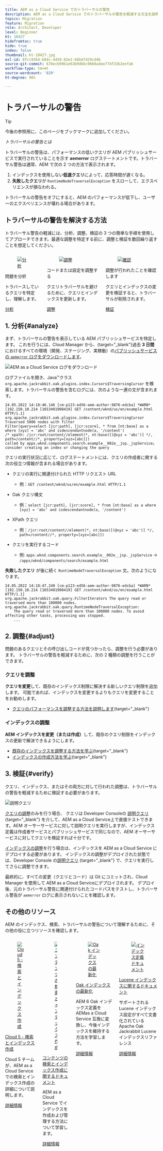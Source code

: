 ```yaml
---
title: AEM as a Cloud Service でのトラバーサルの警告
description: AEM as a Cloud Service でのトラバーサルの警告を軽減する方法を説明します。
topics: Migration
feature: Migration
role: Architect, Developer
level: Beginner
kt: 10427
hidefromtoc: true
hide: true
index: false
thumbnail: kt-10427.jpg
exl-id: 8fcc9364-b84c-4458-82e2-66b47429cd4b
source-git-commit: 678ecb99b1e63b9db6c9668adee774f33b2eefab
workflow-type: tm+mt
source-wordcount: '829'
ht-degree: 96%

---
```


# トラバーサルの警告

>[!TIP]
>今後の参照用に、このページをブックマークに追加してください。

_トラバーサルの警告とは_

トラバーサルの警告は、パフォーマンスの低いクエリが AEM パブリッシュサービスで実行されていることを示す __aemerror__ ログステートメントです。トラバーサル警告は通常、AEM で次の 2 つの方法で表示されます。

1. インデックスを使用しない&#x200B;__低速クエリ__&#x200B;によって、応答時間が遅くなる。
1. __失敗したクエリ__&#x200B;が `RuntimeNodeTraversalException` をスローして、エクスペリエンスが損なわれる。

トラバーサルの警告をオフにすると、AEM のパフォーマンスが低下し、ユーザーのエクスペリエンスが壊れる場合があります。

## トラバーサルの警告を解決する方法

トラバーサル警告の軽減には、分析、調整、検証の 3 つの簡単な手順を使用してアプローチできます。最適な調整を特定する前に、調整と検証を数回繰り返すことを想定してください。

<div class="columns is-multiline">

<!-- Analyze -->
<div class="column is-half-tablet is-half-desktop is-one-third-widescreen" aria-label="Analyze" tabindex="0">
   <div class="x-card">
       <div class="card-image">
           <figure class="image is-16by9">
               <a href="#analyze" title="分析" tabindex="-1">
                   <img class="is-bordered-r-small" src="./assets/traversals/1-analyze.png" alt="分析">
               </a>
           </figure>
       </div>
       <div class="card-content is-padded-small">
           <div class="content">
                <p class="headline is-size-5 has-text-weight-bold">問題を分析</p>
               <p class="is-size-6">トラバースしているクエリを特定し、理解します。</p>
               <a href="#analyze" class="spectrum-Button spectrum-Button--outline spectrum-Button--primary spectrum-Button--sizeM">
                   <span class="spectrum-Button-label has-no-wrap has-text-weight-bold">分析</span>
               </a>
           </div>
       </div>
   </div>
</div>

<!-- Adjust -->
<div class="column is-half-tablet is-half-desktop is-one-third-widescreen" aria-label="Adjust" tabindex="0">
   <div class="x-card">
       <div class="card-image">
           <figure class="image is-16by9">
               <a href="#adjust" title="調整" tabindex="-1">
                   <img class="is-bordered-r-small" src="./assets/traversals/2-adjust.png" alt="調整">
               </a>
           </figure>
       </div>
       <div class="card-content is-padded-small">
           <div class="content">
                <p class="headline is-size-5 has-text-weight-bold">コードまたは設定を調整する</p>
               <p class="is-size-6">クエリトラバーサルを避けるために、クエリとインデックスを更新します。</p>
               <a href="#adjust" class="spectrum-Button spectrum-Button--outline spectrum-Button--primary spectrum-Button--sizeM">
                   <span class="spectrum-Button-label has-no-wrap has-text-weight-bold">調整</span>
               </a>
           </div>
       </div>
   </div>
</div>

<!-- Verify -->
<div class="column is-half-tablet is-half-desktop is-one-third-widescreen" aria-label="Verify" tabindex="0">
   <div class="x-card">
       <div class="card-image">
           <figure class="image is-16by9">
               <a href="#verify" title="確認" tabindex="-1">
                   <img class="is-bordered-r-small" src="./assets/traversals/3-verify.png" alt="確認">
               </a>
           </figure>
       </div>
       <div class="card-content is-padded-small">
           <div class="content">
                <p class="headline is-size-5 has-text-weight-bold">調整が行われたことを確認します</p>                       
               <p class="is-size-6">クエリとインデックスの変更を検証すると、トラバーサルが削除されます。</p>
               <a href="#verify" class="spectrum-Button spectrum-Button--outline spectrum-Button--primary spectrum-Button--sizeM">
                   <span class="spectrum-Button-label has-no-wrap has-text-weight-bold">検証</span>
               </a>
           </div>
       </div>
   </div>
</div>

</div>

## 1. 分析{#analyze}

まず、トラバーサルの警告を表示している AEM パブリッシュサービスを特定します。 これを行うには、Cloud Manager から、{target="_blank"}過去 __3 日間__&#x200B;におけるすべての環境（開発、ステージング、実稼動）の[パブリッシュサービスの `aemerror` ログをダウンロードします](https://experienceleague.adobe.com/docs/experience-manager-learn/cloud-service/debugging/debugging-aem-as-a-cloud-service/logs.html#cloud-manager?lang=ja)。

![AEM as a Cloud Service ログをダウンロード](./assets/traversals/download-logs.jpg)

ログファイルを開き、Java™クラス `org.apache.jackrabbit.oak.plugins.index.Cursors$TraversingCursor` を検索します。トラバーサルの警告を含むログには、次のような一連の文が含まれます。

```log
24.05.2022 14:18:46.146 [cm-p123-e456-aem-author-9876-edcba] *WARN* [192.150.10.214 [1653401908419] GET /content/wknd/us/en/example.html HTTP/1.1] 
org.apache.jackrabbit.oak.plugins.index.Cursors$TraversingCursor Traversed 5000 nodes with filter 
Filter(query=select [jcr:path], [jcr:score], * from [nt:base] as a where [xyz] = 'abc' and isdescendantnode(a, '/content') 
/* xpath: /jcr:root/content//element(*, nt:base)[(@xyz = 'abc')] */, path=/content//*, property=[xyz=[abc]]) 
called by apps.wknd.components.search.example__002e__jsp._jspService; 
consider creating an index or changing the query
```

クエリの実行状況に応じて、ログステートメントには、クエリの作成者に関する次の役立つ情報が含まれる場合があります。

+ クエリの実行に関連付けられた HTTP リクエスト URL

   + 例：`GET /content/wknd/us/en/example.html HTTP/1.1`

+ Oak クエリ構文

   + 例：`select [jcr:path], [jcr:score], * from [nt:base] as a where [xyz] = 'abc' and isdescendantnode(a, '/content')`

+ XPath クエリ

   + 例：`/jcr:root/content//element(*, nt:base)[(@xyz = 'abc')] */, path=/content//*, property=[xyz=[abc]])`

+ クエリを実行するコード

   + 例:  `apps.wknd.components.search.example__002e__jsp._jspService` → `/apps/wknd/components/search/example.html`

__失敗したクエリ__ が後に続く `RuntimeNodeTraversalException` 文。次のようになります。

```log
24.05.2022 14:18:47.240 [cm-p123-e456-aem-author-9876-edcba] *WARN* [192.150.10.214 [1653401908419] GET /content/wknd/us/en/example.html HTTP/1.1] 
org.apache.jackrabbit.oak.query.FilterIterators The query read or traversed more than 100000 nodes.
org.apache.jackrabbit.oak.query.RuntimeNodeTraversalException: 
    The query read or traversed more than 100000 nodes. To avoid affecting other tasks, processing was stopped.
    ...
```

## 2. 調整{#adjust}

問題のあるクエリとその呼び出しコードが見つかったら、調整を行う必要があります。 トラバーサルの警告を軽減するために、次の 2 種類の調整を行うことができます。

### クエリを調整

__クエリを変更__&#x200B;して、既存のインデックス制限に解決する新しいクエリ制限を追加します。 可能であれば、インデックスを変更するよりもクエリを変更することをお勧めします。

+ [クエリのパフォーマンスを調整する方法を説明します](https://experienceleague.adobe.com/docs/experience-manager-65/developing/bestpractices/troubleshooting-slow-queries.html#query-performance-tuning?lang=ja){target="_blank"}

### インデックスの調整

__AEM インデックスを変更（または作成）__&#x200B;して、既存のクエリ制限をインデックスの更新で解決できるようにします。

+ [既存のインデックスを調整する方法を学ぶ](https://experienceleague.adobe.com/docs/experience-manager-65/developing/bestpractices/troubleshooting-slow-queries.html#query-performance-tuning?lang=ja){target="_blank"}
+ [インデックスの作成方法を学ぶ](https://experienceleague.adobe.com/docs/experience-manager-65/developing/bestpractices/troubleshooting-slow-queries.html#create-a-new-index?lang=ja){target="_blank"}

## 3. 検証{#verify}

クエリ、インデックス、またはその両方に対して行われた調整は、トラバーサルの警告を軽減するために検証する必要があります。

![説明クエリ](./assets/traversals/verify.gif)

 [クエリの調整](#adjust-the-query)のみを行う場合、 クエリは Developer Consoleの [説明クエリ ](https://experienceleague.adobe.com/docs/experience-manager-learn/cloud-service/debugging/debugging-aem-as-a-cloud-service/developer-console.html?lang=ja#queries){target="_blank"} を介して、AEM as a Cloud Service上で直接テストできます。AEM オーサーサービスに対して説明クエリを実行しますが、インデックス定義は作成者サービスとパブリッシュサービスで同じなので、AEM オーサーサービスに対してクエリを検証すれば十分です。

[インデックスの調整](#adjust-the-index)を行う場合は、インデックスを AEM as a Cloud Service にデプロイする必要があります。 インデックスの調整がデプロイされた状態では、Developer Console の[説明クエリ](https://experienceleague.adobe.com/docs/experience-manager-learn/cloud-service/debugging/debugging-aem-as-a-cloud-service/developer-console.html?lang=ja#queries) {target="_blank"} で、クエリを実行してさらに調整できます。

最終的に、すべての変更（クエリとコード）は Git にコミットされ、Cloud Manager を使用して AEM as a Cloud Serviceにデプロイされます。 デプロイ後、元のトラバーサル警告に関連付けられたコードパスをテストし、トラバーサル警告が `aemerror` ログに表示されないことを確認します。

## その他のリソース

AEM のインデックス、検索、トラバーサルの警告について理解するために、その他の役に立つリソースを確認します。

<div class="columns is-multiline">

<!-- Cloud 5 - Search &amp; Indexing -->
<div class="column is-half-tablet is-half-desktop is-one-third-widescreen" aria-label="Cloud 5 - Search &amp; Indexing" tabindex="0">
   <div class="card">
       <div class="card-image">
           <figure class="image is-16by9">
               <a href="https://experienceleague.adobe.com/docs/experience-manager-learn/cloud-service/expert-resources/cloud-5/cloud5-aem-search-and-indexing.html" title="Cloud 5 - 検索とインデックス作成" tabindex="-1"><img class="is-bordered-r-small" src="../../../expert-resources/cloud-5/imgs/009-thumb.png" alt="Cloud 5 - 検索とインデックス作成"></a>
           </figure>
       </div>
       <div class="card-content is-padded-small">
           <div class="content">
               <p class="headline is-size-6 has-text-weight-bold"><a href="https://experienceleague.adobe.com/docs/experience-manager-learn/cloud-service/expert-resources/cloud-5/cloud5-aem-search-and-indexing.html" title="Cloud 5 - 検索とインデックス作成">Cloud 5 - 検索とインデックス作成</a></p>
               <p class="is-size-6">Cloud 5 チームが、AEM as a Cloud Service での検索とインデックス作成の詳細について説明します。</p>
               <a href="https://experienceleague.adobe.com/docs/experience-manager-learn/cloud-service/expert-resources/cloud-5/cloud5-aem-search-and-indexing.html" class="spectrum-Button spectrum-Button--outline spectrum-Button--primary spectrum-Button--sizeM">
                   <span class="spectrum-Button-label has-no-wrap has-text-weight-bold">詳細情報</span>
               </a>
           </div>
       </div>
   </div>
</div>

<!-- Content Search and Indexing -->
<div class="column is-half-tablet is-half-desktop is-one-third-widescreen" aria-label="Content Search and Indexing
" tabindex="0">
   <div class="card">
       <div class="card-image">
           <figure class="image is-16by9">
               <a href="https://experienceleague.adobe.com/docs/experience-manager-cloud-service/content/operations/indexing.html?lang=ja" title="コンテンツの検索とインデックス作成" tabindex="-1">
                   <img class="is-bordered-r-small" src="./assets/traversals/resources--docs.png" alt="コンテンツの検索とインデックス作成">
               </a>
           </figure>
       </div>
       <div class="card-content is-padded-small">
           <div class="content">
               <p class="headline is-size-6 has-text-weight-bold"><a href="https://experienceleague.adobe.com/docs/experience-manager-cloud-service/content/operations/indexing.html?lang=ja" title="コンテンツの検索とインデックス作成">コンテンツの検索とインデックス作成に関するドキュメント</a></p>
               <p class="is-size-6">AEM as a Cloud Service でインデックスを作成および管理する方法について学習します。</p>
               <a href="https://experienceleague.adobe.com/docs/experience-manager-cloud-service/content/operations/indexing.html?lang=ja" class="spectrum-Button spectrum-Button--outline spectrum-Button--primary spectrum-Button--sizeM">
                   <span class="spectrum-Button-label has-no-wrap has-text-weight-bold">詳細情報</span>
               </a>
           </div>
       </div>
   </div>
</div>

<!-- Modernizing your Oak indexes -->
<div class="column is-half-tablet is-half-desktop is-one-third-widescreen" aria-label="Modernizing your Oak indexes" tabindex="0">
   <div class="card">
       <div class="card-image">
           <figure class="image is-16by9">
               <a href="https://experienceleague.adobe.com/docs/experience-manager-learn/cloud-service/migration/moving-to-aem-as-a-cloud-service/search-and-indexing.html?lang=ja" title="Oak インデックスの最新化" tabindex="-1">
                   <img class="is-bordered-r-small" src="./assets/traversals/resources--aem-experts-series.png" alt="Oak インデックスの最新化">
               </a>
           </figure>
       </div>
       <div class="card-content is-padded-small">
           <div class="content">
               <p class="headline is-size-6 has-text-weight-bold"><a href="https://experienceleague.adobe.com/docs/experience-manager-learn/cloud-service/migration/moving-to-aem-as-a-cloud-service/search-and-indexing.html?lang=ja" title="Oak インデックスの最新化">Oak インデックスの最新化</a></p>
               <p class="is-size-6">AEM 6 Oak インデックス定義を AEMas a Cloud Service 互換に変換し、今後インデックスを維持する方法を学習します。</p>
               <a href="https://experienceleague.adobe.com/docs/experience-manager-learn/cloud-service/migration/moving-to-aem-as-a-cloud-service/search-and-indexing.html?lang=ja" class="spectrum-Button spectrum-Button--outline spectrum-Button--primary spectrum-Button--sizeM">
                   <span class="spectrum-Button-label has-no-wrap has-text-weight-bold">詳細情報</span>
               </a>
           </div>
       </div>
   </div>
</div>

<!-- Index definition documentation -->
<div class="column is-half-tablet is-half-desktop is-one-third-widescreen" aria-label="Index definition documentation" tabindex="0">
   <div class="card">
       <div class="card-image">
           <figure class="image is-16by9">
               <a href="https://jackrabbit.apache.org/oak/docs/query/lucene.html" title="インデックス定義ドキュメント" tabindex="-1">
                   <img class="is-bordered-r-small" src="./assets/traversals/resources--oak-docs.png" alt="インデックス定義ドキュメント">
               </a>
           </figure>
       </div>
       <div class="card-content is-padded-small">
           <div class="content">
               <p class="headline is-size-6 has-text-weight-bold"><a href="https://jackrabbit.apache.org/oak/docs/query/lucene.html" title="インデックス定義ドキュメント">Lucene インデックスに関するドキュメント</a></p>
               <p class="has-ellipsis is-size-6">サポートされる Lucene インデックス設定がすべて文書化されている Apache Oak Jackrabbit Lucene インデックスリファレンス</p>
               <a href="https://jackrabbit.apache.org/oak/docs/query/lucene.html" class="spectrum-Button spectrum-Button--outline spectrum-Button--primary spectrum-Button--sizeM">
                   <span class="spectrum-Button-label has-no-wrap has-text-weight-bold">詳細情報</span>
               </a>
           </div>
       </div>
   </div>
</div>

</div>
